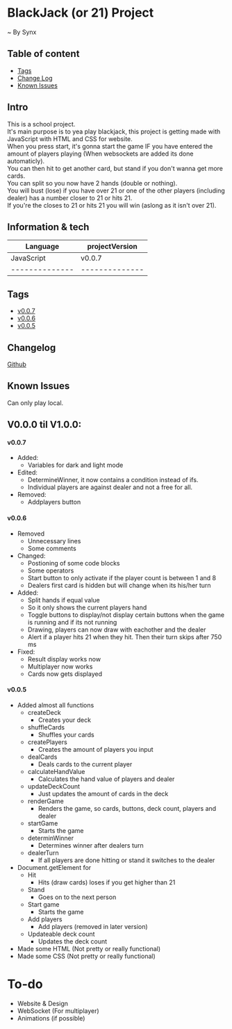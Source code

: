 ﻿# BlackJack (or 21) Project

~ By Synx

## Table of content
* [Tags](#Tags)
* [Change Log](#Changelog)
* [Known Issues](#Known-Issues)

## Intro
This is a school project. \
It's main purpose is to yea play blackjack, this project is getting made with JavaScript with HTML and CSS for website. \
When you press start, it's gonna start the game IF you have entered the amount of players playing (When websockets are added its done automaticly). \
You can then hit to get another card, but stand if you don't wanna get more cards. \
You can split so you now have 2 hands (double or nothing). \
You will bust (lose) if you have over 21 or one of the other players (including dealer) has a number closer to 21 or hits 21. \
If you're the closes to 21 or hits 21 you will win (aslong as it isn't over 21).

## Information & tech

|    Language    | projectVersion | 
| -------------- | -------------- |
|   JavaScript   |     v0.0.7     |
| -------------- | -------------- |

## Tags
* [v0.0.7](https://github.com/SynxEU/JS-BlackJack/releases/tag/v0.0.7)
* [v0.0.6](https://github.com/SynxEU/JS-BlackJack/releases/tag/v0.0.6)
* [v0.0.5](https://github.com/SynxEU/JS-BlackJack/releases/tag/v0.0.5)

## Changelog
[Github](https://github.com/SynxEU/JS-BlackJack/commits/main/)

## Known Issues
Can only play local.

## V0.0.0 til V1.0.0:

#### v0.0.7
* Added:
   * Variables for dark and light mode
* Edited:
   * DetermineWinner, it now contains a condition instead of ifs.
   * Individual players are against dealer and not a free for all.
* Removed:
   * Addplayers button 

#### v0.0.6
* Removed
  * Unnecessary lines
  * Some comments
* Changed:
  * Postioning of some code blocks
  * Some operators
  * Start button to only activate if the player count is between 1 and 8
  * Dealers first card is hidden but will change when its his/her turn
* Added:
  * Split hands if equal value
  * So it only shows the current players hand
  * Toggle buttons to display/not display certain buttons when the game is running and if its not running
  * Drawing, players can now draw with eachother and the dealer
  * Alert if a player hits 21 when they hit. Then their turn skips after 750 ms
* Fixed:
  * Result display works now
  * Multiplayer now works
  * Cards now gets displayed

#### v0.0.5
* Added almost all functions
  *  createDeck
     * Creates your deck
  *  shuffleCards
     * Shuffles your cards 
  *  createPlayers
     * Creates the amount of players you input 
  *  dealCards
     * Deals cards to the current player
  *  calculateHandValue
     * Calculates the hand value of players and dealer
  *  updateDeckCount
     * Just updates the amount of cards in the deck
  *  renderGame
     * Renders the game, so cards, buttons, deck count, players and dealer
  *  startGame
     * Starts the game
  *  determinWinner
     * Determines winner after dealers turn
  *  dealerTurn
     * If all players are done hitting or stand it switches to the dealer
* Document.getElement for
  * Hit
     * Hits (draw cards) loses if you get higher than 21
  * Stand
     * Goes on to the next person
  * Start game
     * Starts the game
  * Add players
     * Add players (removed in later version)
  * Updateable deck count
     * Updates the deck count
* Made some HTML (Not pretty or really functional)
* Made some CSS (Not pretty or really functional)

# To-do

* Website & Design
* WebSocket (For multiplayer)
* Animations (if possible)
